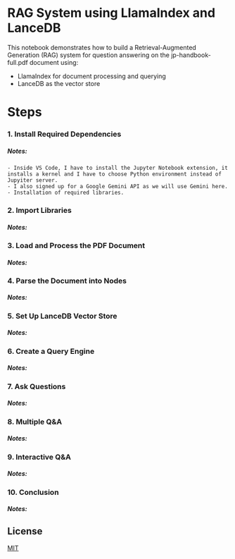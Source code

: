# RAG System using LlamaIndex and LanceDB
This notebook demonstrates how to build a Retrieval-Augmented Generation (RAG) system for question answering on the jp-handbook-full.pdf document using:

- LlamaIndex for document processing and querying
- LanceDB as the vector store

# Steps 

### 1. Install Required Dependencies
##### Notes:
    - Inside VS Code, I have to install the Jupyter Notebook extension, it installs a kernel and I have to choose Python environment instead of Jupyiter server.
    - I also signed up for a Google Gemini API as we will use Gemini here.
    - Installation of required libraries. 

### 2. Import Libraries
##### Notes:

### 3. Load and Process the PDF Document
##### Notes:

### 4. Parse the Document into Nodes
##### Notes:

### 5. Set Up LanceDB Vector Store
##### Notes:

### 6. Create a Query Engine
##### Notes:

### 7. Ask Questions
##### Notes:

### 8. Multiple Q&A
##### Notes:

### 9. Interactive Q&A
##### Notes:

### 10. Conclusion
##### Notes:

## License

[MIT](https://choosealicense.com/licenses/mit/)
